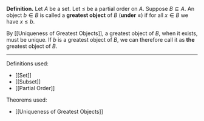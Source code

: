 **Definition.** Let $A$ be a set. Let $\leq$ be a partial order on $A$. Suppose $B\subseteq A$. An object $b\in B$ is called a **greatest object** of $B$ (**under** $\leq$) if for all $x\in B$ we have $x\leq b$.

By [[Uniqueness of Greatest Objects]], a greatest object of $B$, when it exists, must be unique. If $b$ is a greatest object of $B$, we can therefore call it as **the** greatest object of $B$.
***
Definitions used:
- [[Set]]
- [[Subset]]
- [[Partial Order]]

Theorems used:
- [[Uniqueness of Greatest Objects]]